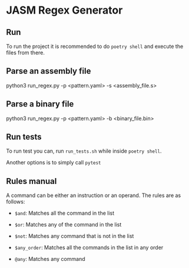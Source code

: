 # JASM Regex Generator

## Run

To run the project it is recommended to do `poetry shell` and execute the files from there.

## Parse an assembly file

python3 run_regex.py -p <pattern.yaml> -s <assembly_file.s>

## Parse a binary file

python3 run_regex.py -p <pattern.yaml> -b <binary_file.bin>

## Run tests

To run test you can, run `run_tests.sh` while inside `poetry shell`.

Another options is to simply call `pytest`

## Rules manual

A command can be either an instruction or an operand. The rules are as follows:

* `$and`: Matches all the command in the list

* `$or`: Matches any of the command in the list

* `$not`: Matches any command that is not in the list

* `$any_order`: Matches all the commands in the list in any order

* `@any`: Matches any command
